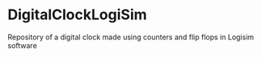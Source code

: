 # DigitalClockLogiSim
Repository of a digital clock made using counters and flip flops in Logisim software
